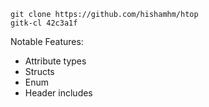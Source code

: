```
git clone https://github.com/hishamhm/htop
gitk-cl 42c3a1f
```

Notable Features:

* Attribute types
* Structs
* Enum
* Header includes
